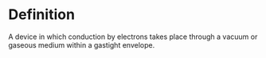 # Definition

A device in which conduction by electrons takes place through a vacuum
or gaseous medium within a gastight envelope.
